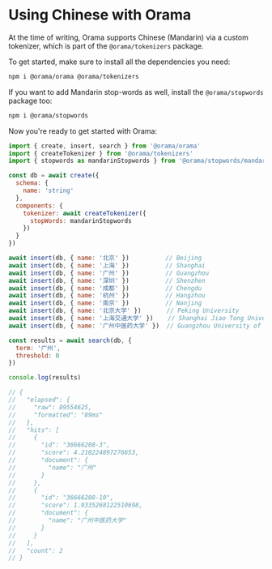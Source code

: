# Using Chinese with Orama

At the time of writing, Orama supports Chinese (Mandarin) via a custom tokenizer, which is part of the `@orama/tokenizers` package.

To get started, make sure to install all the dependencies you need:

```sh
npm i @orama/orama @orama/tokenizers
```

If you want to add Mandarin stop-words as well, install the `@orama/stopwords` package too:

```sh
npm i @orama/stopwords
```

Now you're ready to get started with Orama:

```js
import { create, insert, search } from '@orama/orama'
import { createTokenizer } from '@orama/tokenizers'
import { stopwords as mandarinStopwords } from '@orama/stopwords/mandarin'

const db = await create({
  schema: {
    name: 'string'
  },
  components: {
    tokenizer: await createTokenizer({
      stopWords: mandarinStopwords
    })
  }
})

await insert(db, { name: '北京' })          // Beijing
await insert(db, { name: '上海' })          // Shanghai
await insert(db, { name: '广州' })          // Guangzhou
await insert(db, { name: '深圳' })          // Shenzhen
await insert(db, { name: '成都' })          // Chengdu
await insert(db, { name: '杭州' })          // Hangzhou
await insert(db, { name: '南京' })          // Nanjing
await insert(db, { name: '北京大学' })       // Peking University
await insert(db, { name: '上海交通大学' })    // Shanghai Jiao Tong University
await insert(db, { name: '广州中医药大学' })  // Guangzhou University of Chinese Medicine

const results = await search(db, {
  term: '广州',
  threshold: 0
})

console.log(results)

// {
//   "elapsed": {
//     "raw": 89554625,
//     "formatted": "89ms"
//   },
//   "hits": [
//     {
//       "id": "36666208-3",
//       "score": 4.210224897276653,
//       "document": {
//         "name": "广州"
//       }
//     },
//     {
//       "id": "36666208-10",
//       "score": 1.9335268122510698,
//       "document": {
//         "name": "广州中医药大学"
//       }
//     }
//   ],
//   "count": 2
// }
```